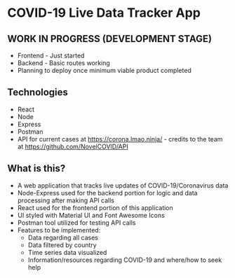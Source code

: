 # COVID-19 Live Data Tracker App

## WORK IN PROGRESS (DEVELOPMENT STAGE)
* Frontend - Just started
* Backend - Basic routes working
* Planning to deploy once minimum viable product completed

## Technologies
* React
* Node
* Express
* Postman
* API for current cases at https://corona.lmao.ninja/ - credits to the team at https://github.com/NovelCOVID/API

## What is this?
* A web application that tracks live updates of COVID-19/Coronavirus data
* Node-Express used for the backend portion for logic and data processing after making API calls
* React used for the frontend portion of this application
* UI styled with Material UI and Font Awesome Icons
* Postman tool utilized for testing API calls
* Features to be implemented:
  * Data regarding all cases
  * Data filtered by country
  * Time series data visualized
  * Information/resources regarding COVID-19 and where/how to seek help